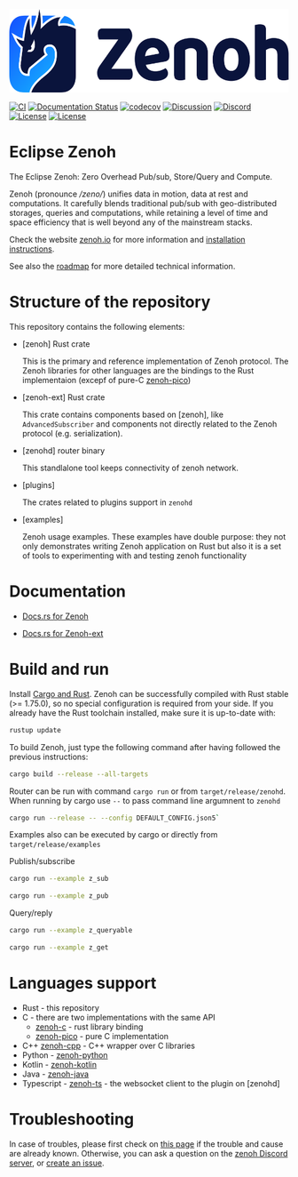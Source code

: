 <img src="https://raw.githubusercontent.com/eclipse-zenoh/zenoh/master/zenoh-dragon.png" height="150">

[![CI](https://github.com/eclipse-zenoh/zenoh/actions/workflows/ci.yml/badge.svg?branch=main)](https://github.com/eclipse-zenoh/zenoh/actions?query=workflow%3ACI+branch%3Amain++)
[![Documentation Status](https://readthedocs.org/projects/zenoh-rust/badge/?version=latest)](https://zenoh-rust.readthedocs.io/en/latest/?badge=latest)
[![codecov](https://codecov.io/github/eclipse-zenoh/zenoh/branch/main/graph/badge.svg?token=F8T4C8WPZD)](https://codecov.io/github/eclipse-zenoh/zenoh)
[![Discussion](https://img.shields.io/badge/discussion-on%20github-blue)](https://github.com/eclipse-zenoh/roadmap/discussions)
[![Discord](https://img.shields.io/badge/chat-on%20discord-blue)](https://discord.gg/2GJ958VuHs)
[![License](https://img.shields.io/badge/License-EPL%202.0-blue)](https://choosealicense.com/licenses/epl-2.0/)
[![License](https://img.shields.io/badge/License-Apache%202.0-blue.svg)](https://opensource.org/licenses/Apache-2.0)

# Eclipse Zenoh

The Eclipse Zenoh: Zero Overhead Pub/sub, Store/Query and Compute.

Zenoh (pronounce _/zeno/_) unifies data in motion, data at rest and computations. It carefully blends traditional pub/sub with geo-distributed storages, queries and computations, while retaining a level of time and space efficiency that is well beyond any of the mainstream stacks.

Check the website [zenoh.io](http://zenoh.io) for more information and [installation instructions](https://zenoh.io/docs/getting-started/installation/).

See also the [roadmap](https://github.com/eclipse-zenoh/roadmap) for more detailed technical information.

# Structure of the repository

This repository contains the following elements:

* [zenoh] Rust crate

  This is the primary and reference implementation of Zenoh protocol. The Zenoh libraries for other languages are the bindings to the Rust implementaion
  (excepf of pure-C [zenoh-pico](https://github.com/eclipse-zenoh/zenoh-pico))

* [zenoh-ext] Rust crate

  This crate contains components based on [zenoh], like `AdvancedSubscriber` and components not directly related to the Zenoh protocol (e.g. serialization).

* [zenohd] router binary

  This standlalone tool keeps connectivity of zenoh network.

* [plugins]

  The crates related to plugins support in `zenohd`

* [examples]

  Zenoh usage examples. These examples have double purpose: they not only demonstrates writing Zenoh application on Rust but also it is a set of tools to experimenting with and testing zenoh functionality

# Documentation

* [Docs.rs for Zenoh](https://docs.rs/zenoh/latest/zenoh/)

* [Docs.rs for Zenoh-ext](https://docs.rs/zenoh/latest/zenoh-ext/)

# Build and run

Install [Cargo and Rust](https://doc.rust-lang.org/cargo/getting-started/installation.html). Zenoh can be successfully compiled with Rust stable (>= 1.75.0), so no special configuration is required from your side. If you already have the Rust toolchain installed, make sure it is up-to-date with:

```bash
rustup update
```

To build Zenoh, just type the following command after having followed the previous instructions:

```bash
cargo build --release --all-targets
```

Router can be run with command `cargo run` or from `target/release/zenohd`. When running by cargo use `--` to pass command line argumnent to `zenohd`

```bash
cargo run --release -- --config DEFAULT_CONFIG.json5`
```

Examples also can be executed by cargo or directly from `target/release/examples`

Publish/subscribe

```bash
cargo run --example z_sub
```

```bash
cargo run --example z_pub
```

Query/reply

```bash
cargo run --example z_queryable
```

```bash
cargo run --example z_get
```

# Languages support

* Rust - this repository
* C - there are two implementations with the same API
  * [zenoh-c](https://github.com/eclipse-zenoh/zenoh-c) - rust library binding
  * [zenoh-pico](https://github.com/eclipse-zenoh/zenoh-pico) - pure C implementation
* C++ [zenoh-cpp](https://github.com/eclipse-zenoh/zenoh-cpp) - C++ wrapper over C libraries
* Python - [zenoh-python](https://github.com/eclipse-zenoh/zenoh-python)
* Kotlin - [zenoh-kotlin](https://github.com/eclipse-zenoh/zenoh-c)
* Java - [zenoh-java](https://github.com/eclipse-zenoh/zenoh-java)
* Typescript - [zenoh-ts](https://github.com/eclipse-zenoh/zenoh-c) - the websocket client to the
  plugin on [zenohd]

# Troubleshooting

In case of troubles, please first check on [this page](https://zenoh.io/docs/getting-started/troubleshooting/) if the trouble and cause are already known.
Otherwise, you can ask a question on the [zenoh Discord server](https://discord.gg/vSDSpqnbkm), or [create an issue](https://github.com/eclipse-zenoh/zenoh/issues).
